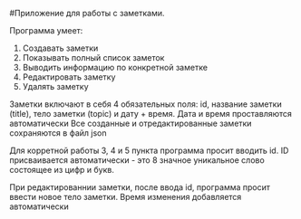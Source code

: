 #Приложение для работы с заметками.

Программа умеет:
1. Создавать заметки
2. Показывать полный список заметок
3. Выводить информацию по конкретной заметке
4. Редактировать заметку
5. Удалять заметку


Заметки включают в себя 4 обязательных поля: id, название заметки (title), тело заметки (topic) и дату + время. Дата и время проставляются автоматически
Все созданные и отредактированные заметки сохраняются в файл json

Для корретной работы 3, 4 и 5 пункта программа просит вводить id. ID присваивается автоматически - это 8 значное уникальное слово состоящее из цифр и букв.

При редактированнии заметки, после ввода id, программа просит ввести новое тело заметки. Время изменения добавляется автоматически
